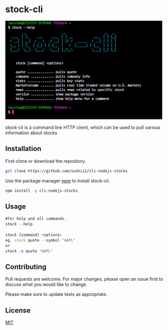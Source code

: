 # stock-cli

![stockcli](stockcli.PNG)

stock-cli is a command line HTTP client, which can be used to pull various information about stocks

## Installation

First clone or download the repository.

```bash
git clone https://github.com/sushii2/cli-nodejs-stocks
```

Use the package manager [npm](https://www.npmjs.com/) to install stock-cli.
```bash
npm install -g cli-nodejs-stocks
```

## Usage

```javascript
#for help and all commands.
stock --help

stock [command] <options>
eg. stock quote --symbol "AAPL"
or
stock -s quote "AAPL"
```

## Contributing
Pull requests are welcome. For major changes, please open an issue first to discuss what you would like to change.

Please make sure to update tests as appropriate.

## License
[MIT](https://choosealicense.com/licenses/mit/)
